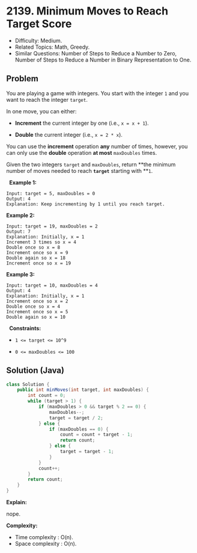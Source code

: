 # 2139. Minimum Moves to Reach Target Score

- Difficulty: Medium.
- Related Topics: Math, Greedy.
- Similar Questions: Number of Steps to Reduce a Number to Zero, Number of Steps to Reduce a Number in Binary Representation to One.

## Problem

You are playing a game with integers. You start with the integer ```1``` and you want to reach the integer ```target```.

In one move, you can either:


	
- **Increment** the current integer by one (i.e., ```x = x + 1```).
	
- **Double** the current integer (i.e., ```x = 2 * x```).


You can use the **increment** operation **any** number of times, however, you can only use the **double** operation **at most** ```maxDoubles``` times.

Given the two integers ```target``` and ```maxDoubles```, return **the minimum number of moves needed to reach **```target```** starting with **```1```.

 
**Example 1:**

```
Input: target = 5, maxDoubles = 0
Output: 4
Explanation: Keep incrementing by 1 until you reach target.
```

**Example 2:**

```
Input: target = 19, maxDoubles = 2
Output: 7
Explanation: Initially, x = 1
Increment 3 times so x = 4
Double once so x = 8
Increment once so x = 9
Double again so x = 18
Increment once so x = 19
```

**Example 3:**

```
Input: target = 10, maxDoubles = 4
Output: 4
Explanation: Initially, x = 1
Increment once so x = 2
Double once so x = 4
Increment once so x = 5
Double again so x = 10
```

 
**Constraints:**


	
- ```1 <= target <= 10^9```
	
- ```0 <= maxDoubles <= 100```



## Solution (Java)

```java
class Solution {
    public int minMoves(int target, int maxDoubles) {
        int count = 0;
        while (target > 1) {
            if (maxDoubles > 0 && target % 2 == 0) {
                maxDoubles--;
                target = target / 2;
            } else {
                if (maxDoubles == 0) {
                    count = count + target - 1;
                    return count;
                } else {
                    target = target - 1;
                }
            }
            count++;
        }
        return count;
    }
}
```

**Explain:**

nope.

**Complexity:**

* Time complexity : O(n).
* Space complexity : O(n).

